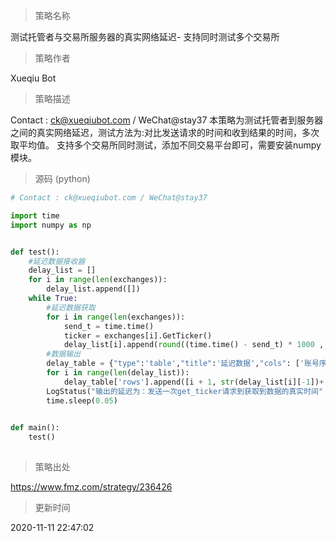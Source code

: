 
> 策略名称

测试托管者与交易所服务器的真实网络延迟- 支持同时测试多个交易所

> 策略作者

Xueqiu Bot

> 策略描述

Contact : ck@xueqiubot.com / WeChat@stay37
本策略为测试托管者到服务器之间的真实网络延迟，测试方法为:对比发送请求的时间和收到结果的时间，多次取平均值。 
支持多个交易所同时测试，添加不同交易平台即可，需要安装numpy模块。



> 源码 (python)

``` python
# Contact : ck@xueqiubot.com / WeChat@stay37

import time
import numpy as np


def test():
    #延迟数据接收器
    delay_list = []
    for i in range(len(exchanges)):
        delay_list.append([])
    while True:
        #延迟数据获取
        for i in range(len(exchanges)):
            send_t = time.time()
            ticker = exchanges[i].GetTicker()
            delay_list[i].append(round((time.time() - send_t) * 1000 , 2))
        #数据输出 
        delay_table = {"type":'table',"title":'延迟数据',"cols": ['账号序号','最近一次延迟','平均延迟','已测试次数'],"rows":[]}
        for i in range(len(delay_list)):
            delay_table['rows'].append([i + 1, str(delay_list[i][-1])+' ms', str(round(np.mean(delay_list[i]) , 2)) + ' ms', len(delay_list[i])])
        LogStatus("输出的延迟为：发送一次get_ticker请求到获取到数据的真实时间" + "\n" + "`" + json.dumps(delay_table) + "`")
        time.sleep(0.05)

                
def main():
    test()
                

```

> 策略出处

https://www.fmz.com/strategy/236426

> 更新时间

2020-11-11 22:47:02

